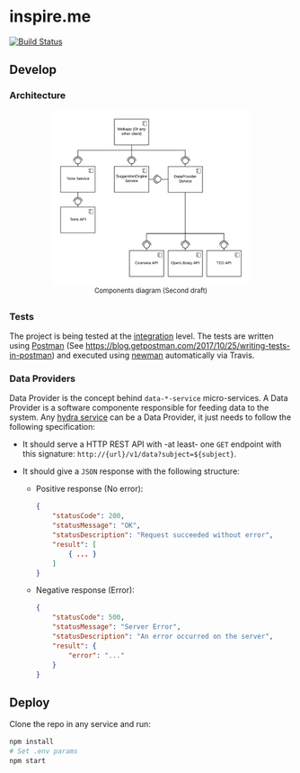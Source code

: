 # inspire.me

[![Build Status](https://travis-ci.org/agurodriguez/inspire.me.svg?branch=master)](https://travis-ci.org/agurodriguez/inspire.me)

## Develop

### Architecture

<p align="center">
    <img width="70%" src="docs/architecture.png" />
    <br />
    <sup>Components diagram (Second draft)</sup>
</p>

### Tests

The project is being tested at the [integration](https://en.wikipedia.org/wiki/Integration_testing) level. The tests are written using [Postman](https://www.getpostman.com) (See https://blog.getpostman.com/2017/10/25/writing-tests-in-postman) and executed using [newman](https://github.com/postmanlabs/newman) automatically via Travis.

### Data Providers

Data Provider is the concept behind `data-*-service` micro-services. A Data Provider is a software componente responsible for feeding data to the system. Any [hydra service](https://www.hydramicroservice.com/docs/hydra-core/getting-started.html) can be a Data Provider, it just needs to follow the following specification:

* It should serve a HTTP REST API with -at least- one `GET` endpoint with this signature: `http://{url}/v1/data?subject=${subject}`.

* It should give a `JSON` response with the following structure:

    * Positive response (No error):

        ```json
        {
            "statusCode": 200,
            "statusMessage": "OK",
            "statusDescription": "Request succeeded without error",
            "result": [
                { ... }
            ]
        }
        ```

    * Negative response (Error):

        ```json
        {
            "statusCode": 500,
            "statusMessage": "Server Error",
            "statusDescription": "An error occurred on the server",
            "result": {
                "error": "..."
            }
        }
        ```

## Deploy

Clone the repo in any service and run:

```bash
npm install
# Set .env params
npm start
```